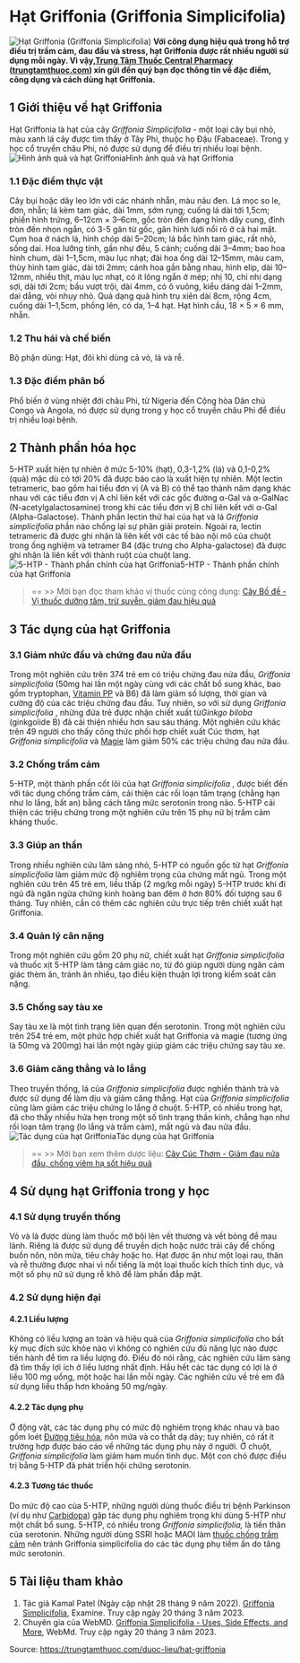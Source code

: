 # Hạt Griffonia (Griffonia Simplicifolia)

![Hạt Griffonia \(Griffonia Simplicifolia\)](https://trungtamthuoc.com/images/others/grifonia-simplicifolia-1-8036.jpg)
**Với công dụng hiệu quả trong hỗ trợ điều trị trầm cảm, đau đầu và stress, hạt Griffonia được rất nhiều người sử dụng mỗi ngày. Vì vậy,[Trung Tâm Thuốc Central Pharmacy](https://trungtamthuoc.com/ "Trung Tâm Thuốc Central Pharmacy") ([trungtamthuoc.com](https://trungtamthuoc.com/ "trungtamthuoc.com")) xin gửi đến quý bạn đọc thông tin về đặc điểm, công dụng và cách dùng hạt Griffonia.**
##  1 Giới thiệu về hạt Griffonia
Hạt Griffonia là hạt của cây _Griffonia Simplicifolia_ - một loại cây bụi nhỏ, màu xanh lá cây được tìm thấy ở Tây Phi, thuộc họ Đậu (Fabaceae). Trong y học cổ truyền châu Phi, nó được sử dụng để điều trị nhiều loại bệnh.
![Hình ảnh quả và hạt Griffonia](https://trungtamthuoc.com/images/item/grifonia-simplicifolia-2.jpg)Hình ảnh quả và hạt Griffonia
### 1.1 Đặc điểm thực vật
Cây bụi hoặc dây leo lớn với các nhánh nhẵn, màu nâu đen. Lá mọc so le, đơn, nhẵn; lá kèm tam giác, dài 1mm, sớm rụng; cuống lá dài tới 1,5cm; phiến hình trứng, 6–12cm × 3–6cm, gốc tròn đến dạng hình dây cung, đỉnh tròn đến nhọn ngắn, có 3-5 gân từ gốc, gân hình lưới nổi rõ ở cả hai mặt.
Cụm hoa ở nách lá, hình chóp dài 5–20cm; lá bắc hình tam giác, rất nhỏ, sống dai. Hoa lưỡng tính, gần như đều, 5 cánh; cuống dài 3–4mm; bao hoa hình chum, dài 1–1,5cm, màu lục nhạt; đài hoa ống dài 12–15mm, màu cam, thùy hình tam giác, dài tới 2mm; cánh hoa gần bằng nhau, hình elip, dài 10–12mm, nhiều thịt, màu lục nhạt, có ít lông ngắn ở mép; nhị 10, chỉ nhị dạng sợi, dài tới 2cm; bầu vượt trội, dài 4mm, có ô vuông, kiểu dáng dài 1–2mm, dai dẳng, vòi nhụy nhỏ. Quả dạng quả hình trụ xiên dài 8cm, rộng 4cm, cuống dài 1–1,5cm, phồng lên, có da, 1–4 hạt. Hạt hình cầu, 18 × 5 × 6 mm, nhẵn.
### 1.2 Thu hái và chế biến
Bộ phận dùng: Hạt, đôi khi dùng cả vỏ, lá và rễ.
### 1.3 Đặc điểm phân bố
Phổ biến ở vùng nhiệt đới châu Phi, từ Nigeria đến Cộng hòa Dân chủ Congo và Angola, nó được sử dụng trong y học cổ truyền châu Phi để điều trị nhiều loại bệnh.
##  2 Thành phần hóa học
5-HTP xuất hiện tự nhiên ở mức 5-10% (hạt), 0,3-1,2% (lá) và 0,1-0,2% (quả) mặc dù có tới 20% đã được báo cáo là xuất hiện tự nhiên. Một lectin tetrameric, bao gồm hai tiểu đơn vị (A và B) có thể tạo thành năm dạng khác nhau với các tiểu đơn vị A chỉ liên kết với các gốc đường α-Gal và α-GalNac (N-acetylgalactosamine) trong khi các tiểu đơn vị B chỉ liên kết với α-Gal (Alpha-Galactose). Thành phần lectin thứ hai của hạt và lá _Griffonia simplicifolia_ phần nào chống lại sự phân giải protein. Ngoài ra, lectin tetrameric đã được ghi nhận là liên kết với các tế bào nội mô của chuột trong ống nghiệm và tetramer B4 (đặc trưng cho Alpha-galactose) đã được ghi nhận là liên kết với thành ruột của chuột lang. 
![5-HTP - Thành phần chính của hạt Griffonia](https://trungtamthuoc.com/images/item/grifonia-simplicifolia-3.jpg)5-HTP - Thành phần chính của hạt Griffonia
> == >> Mời bạn đọc tham khảo vị thuốc cùng công dụng: [Cây Bồ đề - Vị thuốc dưỡng tâm, trừ suyễn, giảm đau hiệu quả](https://trungtamthuoc.com/duoc-lieu/bo-de)
##  3 Tác dụng của hạt Griffonia
### 3.1 Giảm nhức đầu và chứng đau nửa đầu
Trong một nghiên cứu trên 374 trẻ em có triệu chứng đau nửa đầu, _Griffonia simplicifolia_ (50mg hai lần một ngày cùng với các chất bổ sung khác, bao gồm tryptophan, [Vitamin PP](https://trungtamthuoc.com/hoat-chat/vitamin-pp "Vitamin PP") và B6) đã làm giảm số lượng, thời gian và cường độ của các triệu chứng đau đầu.
Tuy nhiên, so với sử dụng _Griffonia simplicifolia_ , những đứa trẻ được nhận chiết xuất từ ​​ _Ginkgo biloba_ (ginkgolide B) đã cải thiện nhiều hơn sau sáu tháng. Một nghiên cứu khác trên 49 người cho thấy công thức phối hợp chiết xuất Cúc thơm, hạt _Griffonia simplicifolia_ và [Magie](https://trungtamthuoc.com/hoat-chat/magie "Magie") làm giảm 50% các triệu chứng đau nửa đầu.
### 3.2 Chống trầm cảm
5-HTP, một thành phần cốt lõi của hạt _Griffonia simplicifolia_ , được biết đến với tác dụng chống trầm cảm, cải thiện các rối loạn tâm trạng (chẳng hạn như lo lắng, bất an) bằng cách tăng mức serotonin trong não. 5-HTP cải thiện các triệu chứng trong một nghiên cứu trên 15 phụ nữ bị trầm cảm kháng thuốc.
### 3.3 Giúp an thần
Trong nhiều nghiên cứu lâm sàng nhỏ, 5-HTP có nguồn gốc từ hạt _Griffonia simplicifolia_ làm giảm mức độ nghiêm trọng của chứng mất ngủ. Trong một nghiên cứu trên 45 trẻ em, liều thấp (2 mg/kg mỗi ngày) 5-HTP trước khi đi ngủ đã ngăn ngừa chứng kinh hoàng ban đêm ở hơn 80% đối tượng sau 6 tháng. Tuy nhiên, cần có thêm các nghiên cứu trực tiếp trên chiết xuất hạt Griffonia.
### 3.4 Quản lý cân nặng
Trong một nghiên cứu gồm 20 phụ nữ, chiết xuất hạt _Griffonia simplicifolia_ và thuốc xịt 5-HTP làm tăng cảm giác no, từ đó giúp người dùng ngăn cảm giác thèm ăn, tránh ăn nhiều, tạo điều kiện thuận lợi trong kiểm soát cân nặng.
### 3.5 Chống say tàu xe
Say tàu xe là một tình trạng liên quan đến serotonin. Trong một nghiên cứu trên 254 trẻ em, một phức hợp chiết xuất hạt Griffonia và magie (tương ứng là 50mg và 200mg) hai lần một ngày giúp giảm các triệu chứng say tàu xe.
### 3.6 Giảm căng thẳng và lo lắng
Theo truyền thống, lá của _Griffonia simplicifolia_ được nghiền thành trà và được sử dụng để làm dịu và giảm căng thẳng. Hạt của _Griffonia simplicifolia_ cũng làm giảm các triệu chứng lo lắng ở chuột. 5-HTP, có nhiều trong hạt, đã cho thấy nhiều hứa hẹn trong một số tình trạng thần kinh, chẳng hạn như rối loạn tâm trạng (lo lắng và trầm cảm), mất ngủ và đau nửa đầu.
![Tác dụng của hạt Griffonia](https://trungtamthuoc.com/images/item/grifonia-simplicifolia-4.jpg)Tác dụng của hạt Griffonia
> == >> Mời bạn xem thêm dược liệu: [Cây Cúc Thơm - Giảm đau nửa đầu, chống viêm hạ sốt hiệu quả](https://trungtamthuoc.com/duoc-lieu/cuc-thom-61)
##  4 Sử dụng hạt Griffonia trong y học
### 4.1 Sử dụng truyền thống
Vỏ và lá được dùng làm thuốc mỡ bôi lên vết thương và vết bỏng để mau lành. Riêng lá được sử dụng để truyền dịch hoặc nước trái cây để chống buồn nôn, nôn mửa, tiêu chảy hoặc ho. Hạt được ăn như một loại rau, thân và rễ thường được nhai vì nổi tiếng là một loại thuốc kích thích tình dục, và một số phụ nữ sử dụng rễ khô để làm phấn đắp mặt.
### 4.2 Sử dụng hiện đại
#### 4.2.1 Liều lượng
Không có liều lượng an toàn và hiệu quả của _Griffonia simplicifolia_ cho bất kỳ mục đích sức khỏe nào vì không có nghiên cứu đủ năng lực nào được tiến hành để tìm ra liều lượng đó. Điều đó nói rằng, các nghiên cứu lâm sàng đã tìm thấy lợi ích ở liều lượng nhất định.
Hầu hết các tác dụng có lợi là ở liều 100 mg uống, một hoặc hai lần mỗi ngày. Các nghiên cứu về trẻ em đã sử dụng liều thấp hơn khoảng 50 mg/ngày.
#### 4.2.2 Tác dụng phụ
Ở động vật, các tác dụng phụ có mức độ nghiêm trọng khác nhau và bao gồm loét [Đường tiêu hóa](https://trungtamthuoc.com/thuoc-tieu-hoa "Đường tiêu hóa"), nôn mửa và co thắt dạ dày; tuy nhiên, có rất ít trường hợp được báo cáo về những tác dụng phụ này ở người.
Ở chuột, _Griffonia simplicifolia_ làm giảm ham muốn tình dục. Một con chó được điều trị bằng 5-HTP đã phát triển hội chứng serotonin.
#### 4.2.3 Tương tác thuốc
Do mức độ cao của 5-HTP, những người dùng thuốc điều trị bệnh Parkinson (ví dụ như [Carbidopa](https://trungtamthuoc.com/hoat-chat/carbidopa "Carbidopa")) gặp tác dụng phụ nghiêm trọng khi dùng 5-HTP như một chất bổ sung.
5-HTP, có nhiều trong _Griffonia simplicifolia,_ là tiền thân của serotonin. Những người dùng SSRI hoặc MAOI làm [thuốc chống trầm cảm](https://trungtamthuoc.com/bai-viet/duoc-ly-ve-thuoc-chong-tram-cam-va-cac-nhom-thuoc-cu-the "thuốc chống trầm cảm") nên tránh Griffonia simplicifolia do các tác dụng phụ tiềm ẩn do tăng mức serotonin.
##  5 Tài liệu tham khảo
1. Tác giả Kamal Patel (Ngày cập nhật 28 tháng 9 năm 2022). [Griffonia Simplicifolia](https://examine.com/supplements/griffonia-simplicifolia/), Examine. Truy cập ngày 20 tháng 3 năm 2023. 
2. Chuyên gia của WebMD. [Griffonia Simplicifolia - Uses, Side Effects, and More](https://www.webmd.com/vitamins/ai/ingredientmono-1608/griffonia-simplicifolia), WebMd. Truy cập ngày 20 tháng 3 năm 2023. 


Source: https://trungtamthuoc.com/duoc-lieu/hat-griffonia